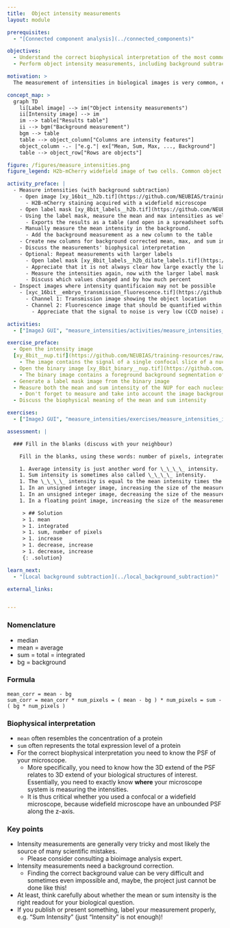 ```yaml
---
title:  Object intensity measurements
layout: module

prerequisites:
  - "[Connected component analysis](../connected_components)"

objectives:
  - Understand the correct biophysical interpretation of the most common object intensity measurements
  - Perform object intensity measurements, including background subtraction

motivation: >
  The measurement of intensities in biological images is very common, e.g. to quantify expression levels of certain proteins by means of immuno-histochemistry. However, performing correct intensity measurements is very tricky and there are a lot of pitfalls. It is thus of utmost important to understand very well what one is doing. Without in-depth understanding the chance to publish wrong results based on intensity measurements is rather high.

concept_map: >
  graph TD
    li[Label image] --> im("Object intensity measurements")
    ii[Intensity image] --> im
    im --> table["Results table"]
    ii --> bgm("Background measurement")
    bgm --> table
    table --> object_column["Columns are intensity features"]
    object_column -.- |"e.g."| ex["Mean, Sum, Max, ..., Background"] 
    table --> object_row["Rows are objects"]

figure: /figures/measure_intensities.png
figure_legend: H2b-mCherry widefield image of two cells. Common object intensity measurements, using a label mask and a manual background measurement.

activity_preface: |
  - Measure intensities (with background subtraction)
    - Open image [xy_16bit__h2b.tif](https://github.com/NEUBIAS/training-resources/raw/master/image_data/xy_16bit__h2b.tif)
      - H2B-mCherry staining acquired with a widefield microscope
    - Open label mask [xy_8bit_labels__h2b.tif](https://github.com/NEUBIAS/training-resources/raw/master/image_data/xy_8bit_labels__h2b.tif)
    - Using the label mask, measure the mean and max intensities as well as the objects' pixel area.
      - Exports the results as a table (and open in a spreadsheet software)
    - Manually measure the mean intensity in the background.
      - Add the background measurement as a new column to the table
    - Create new columns for background corrected mean, max, and sum intensity.
    - Discuss the measurements' biophysical interpretation
    - Optional: Repeat measurements with larger labels
      - Open label mask [xy_8bit_labels__h2b_dilate_labels.tif](https://github.com/NEUBIAS/training-resources/raw/master/image_data/xy_8bit_labels__h2b_dilate_labels.tif)
      - Appreciate that it is not always clear how large exactly the label regions have to be
      - Measure the intensities again, now with the larger label mask
      - Discuss which values changed and by how much percent
  - Inspect images where intensity quantificaion may not be possible
    - [xyc_16bit__embryo_transmission_fluorescence.tif](https://github.com/NEUBIAS/training-resources/raw/master/image_data/xyc_16bit__embryo_transmission_fluorescence.tif)
      - Channel 1: Transmission image showing the object location
      - Channel 2: Fluorescence image that should be quantified within the object
        - Appreciate that the signal to noise is very low (CCD noise) and it is hard to decide which background to subtract.

activities:
  - ["ImageJ GUI", "measure_intensities/activities/measure_intensities_imagejgui.md", "markdown"]

exercise_preface:
  - Open the intensity image
  [xy_8bit__nup.tif](https://github.com/NEUBIAS/training-resources/raw/master/image_data/xy_8bit__nup.tif).
    - The image contains the signal of a single confocal slice of a nuclear pore protein on the nuclear membrane
  - Open the binary image [xy_8bit_binary__nup.tif](https://github.com/NEUBIAS/training-resources/raw/master/image_data/xy_8bit_binary__nup.tif)
    - The binary image contains a foreground background segmentation of the nuclear pores
  - Generate a label mask image from the binary image
  - Measure both the mean and sum intensity of the NUP for each nucleus
    - Don't forget to measure and take into account the image background
  - Discuss the biophysical meaning of the mean and sum intensity

exercises:
  - ["ImageJ GUI", "measure_intensities/exercises/measure_intensities_imagejgui.md"]

assessment: |

  ### Fill in the blanks (discuss with your neighbour)

    Fill in the blanks, using these words: number of pixels, integrated, mean, decrease, increase, increase, sum, decrease

    1. Average intensity is just another word for \_\_\_\_ intensity.
    1. Sum intensity is sometimes also called \_\_\_\_ intensity.
    1. The \_\_\_\_ intensity is equal to the mean intensity times the \_\_\_\_ in the measured region.
    1. In an unsigned integer image, increasing the size of the measurement region can only _____ the sum intensity.
    1. In an unsigned integer image, decreasing the size of the measurement region can \_\_\_\_ or \_\_\_\_ the mean intensity.
    1. In a floating point image, increasing the size of the measurement region could \_\_\_\_ the sum intensity.

     > ## Solution
     > 1. mean
     > 1. integrated
     > 1. sum, number of pixels
     > 1. increase
     > 1. decrease, increase
     > 1. decrease, increase
     {: .solution}

learn_next:
  - "[Local background subtraction](../local_background_subtraction)"

external_links:


---
```

### Nomenclature

- median
- mean = average
- sum = total = integrated
- bg = background

### Formula

```
mean_corr = mean - bg
sum_corr = mean_corr * num_pixels = ( mean - bg ) * num_pixels = sum - ( bg * num_pixels )
```

### Biophysical interpretation

- `mean` often resembles the concentration of a protein
- `sum` often represents the total expression level of a protein
- For the correct biophysical interpretation you need to know the PSF of your microscope.
  - More specifically, you need to know how the 3D extend of the PSF relates to 3D extend of your biological structures of interest. Essentially, you need to exactly know __where__ your microscope system is measuring the intensities.
  - It is thus critical whether you used a confocal or a widefield microscope, because widefield microscope have an unbounded PSF along the z-axis.

### Key points

- Intensity measurements are generally very tricky and most likely the source of many scientific mistakes. 
  - Please consider consulting a bioimage analysis expert.
- Intensity measurements need a background correction. 
  - Finding the correct background value can be very difficult and sometimes even impossible and, maybe, the project just cannot be done like this!
- At least, think carefully about whether the mean or sum intensity is the right readout for your biological question.
- If you publish or present something, label your measurement properly, e.g. “Sum Intensity” (just “Intensity” is not enough)!
